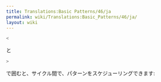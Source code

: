 ```yaml
---
title: Translations:Basic Patterns/46/ja
permalink: wiki/Translations:Basic_Patterns/46/ja/
layout: wiki
---
```


``` Haskell
<
```

と

``` Haskell
>
```

で囲むと、サイクル間で、パターンをスケジューリングできます:
